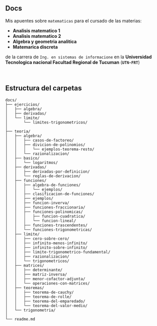 ## Docs

Mis apuentes sobre `matematicas` para el cursado de las materias:

- **Analisis matematico 1**
- **Analisis matematico 2**
- **Algebra y geometria analitica**
- **Matemarica discreta**

de la carrera de `Ing. en sistemas de informacione` en la **Universidad Tecnologica nacional Facultad Regional de Tucuman** (**`UTN-FRT`**)

<br>

## Estructura del carpetas

```text
docs/
├── ejercicios/
│   ├── algebra/
│   ├── derivadas/
│   └── limite/
│       └── limites-trigonometricos/
│
├── teoria/
│   ├── algebra/
│   │   ├── casos-de-factoreo/
│   │   ├── divicion-de-polinomios/
│   │   │   └── ejemplos-teorema-resto/
│   │   └── razionalizacion/
│   ├── basico/
│   │   └── logaritmos/
│   ├── derivadas/
│   │   ├── derivadas-por-definicion/ 
│   │   └── reglas-de-derivacion/
│   ├── funciones/
│   │   ├── algebra-de-funciones/
│   │   │   └── ejemplos/
│   │   ├── clasificacion-de-funciones/
│   │   ├── ejemplos/
│   │   ├── funcion-inverva/
│   │   ├── funciones-fraccionaria/
│   │   ├── funciones-polinomicas/
│   │   │   ├── funcion-cuadratica/
│   │   │   └── funcion-lineal/
│   │   ├── funciones-trascendentes/
│   │   └── funciones-trigonometricas/
│   ├── limite/
│   │   ├── cero-sobre-cero/
│   │   ├── infinito-menos-infinito/
│   │   ├── infinito-sobre-infinito/
│   │   ├── limite-trigonometrico-fundamental/
│   │   ├── razionalizacion/
│   │   └── trigonometricos/
│   ├── matrices/
│   │   ├── determinante/
│   │   ├── matriz-inversa/
│   │   ├── menor-cofactor-adjunta/
│   │   └── operaciones-con-matrices/
│   ├── teoremas/
│   │   ├── teorema-de-cauchy/
│   │   ├── teorema-de-rolle/
│   │   ├── teorema-del-emparedado/
│   │   └── teorema-del-valor-medio/
│   └── trigonometria/
│ 
└── readme.md
```